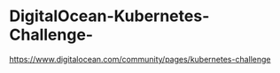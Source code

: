 # DigitalOcean-Kubernetes-Challenge-
https://www.digitalocean.com/community/pages/kubernetes-challenge

